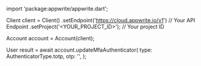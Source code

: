 import 'package:appwrite/appwrite.dart';

Client client = Client()
    .setEndpoint('https://cloud.appwrite.io/v1') // Your API Endpoint
    .setProject('<YOUR_PROJECT_ID>'); // Your project ID

Account account = Account(client);

User result = await account.updateMfaAuthenticator(
    type: AuthenticatorType.totp,
    otp: '<OTP>',
);
